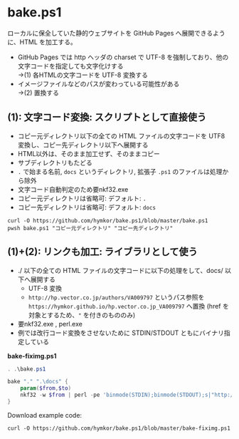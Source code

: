 bake.ps1
========

ローカルに保全していた静的ウェブサイトを GitHub Pages へ展開できるように、HTML を加工する。

- GitHub Pages では http ヘッダの charset で UTF-8 を強制しており、他の文字コードを指定しても文字化けする  
  →(1) 各HTMLの文字コードを UTF-8 変換する
- イメージファイルなどのパスが変わっている可能性がある  
  →(2) 置換する

(1): 文字コード変換: スクリプトとして直接使う
--------------------------------------------

- コピー元ディレクトリ以下の全ての HTML ファイルの文字コードを UTF8 変換し、コピー先ディレクトリ以下へ展開する
- HTML以外は、そのまま加工せず、そのままコピー
- サブディレクトリもたどる
- `.` で始まる名前, `docs` というディレクトリ, 拡張子 `.ps1` のファイルは処理から除外
- 文字コード自動判定のため要nkf32.exe
- コピー元ディレクトリは省略可: デフォルト: `.`
- コピー先ディレクトリは省略可: デフォルト: `docs`

```
curl -O https://github.com/hymkor/bake.ps1/blob/master/bake.ps1
pwsh bake.ps1 "コピー元ディレクトリ" "コピー先ディレクトリ"
```

(1)+(2): リンクも加工: ライブラリとして使う
------------------------------------------

- ./ 以下の全ての HTML ファイルの文字コードに以下の処理をして、docs/ 以下へ展開する
    - UTF-8 変換
    - `http://hp.vector.co.jp/authors/VA009797` というパス参照を `https://hymkor.github.io/hp.vector.co.jp_VA009797` へ置換 (href を対象とするため、`"` を付きのもののみ)
- 要nkf32.exe , perl.exe
- 例では改行コード変換をさせないために STDIN/STDOUT ともにバイナリ指定している

**bake-fiximg.ps1**

```bake-fiximg.ps1
. .\bake.ps1

bake "." ".\docs" {
    param($from,$to)
    nkf32 -w $from | perl -pe 'binmode(STDIN);binmode(STDOUT);s|"http://hp.vector.co.jp/authors/VA009797|"https://hymkor.github.io/hp.vector.co.jp_VA009797|g' > $to
}
```

Download example code:
```
curl -O https://github.com/hymkor/bake.ps1/blob/master/bake-fiximg.ps1
```
